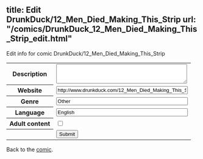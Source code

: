 title: Edit DrunkDuck/12_Men_Died_Making_This_Strip
url: "/comics/DrunkDuck_12_Men_Died_Making_This_Strip_edit.html"
---
Edit info for comic DrunkDuck/12_Men_Died_Making_This_Strip

<form name="comic" action="http://gaepostmail.appspot.com/comic/" method="post">
<table class="comicinfo">
<tr>
<th>Description</th><td><textarea name="description" cols="40" rows="3"></textarea></td>
</tr>
<tr>
<th>Website</th><td><input type="text" name="url" value="http://www.drunkduck.com/12_Men_Died_Making_This_Strip/" size="40"/></td>
</tr>
<tr>
<th>Genre</th><td><input type="text" name="genre" value="Other" size="40"/></td>
</tr>
<tr>
<th>Language</th><td><input type="text" name="language" value="English" size="40"/></td>
</tr>
<tr>
<th>Adult content</th><td><input type="checkbox" name="adult" value="adult" /></td>
</tr>
<tr>
<th></th><td>
<input type="hidden" name="comic" value="DrunkDuck_12_Men_Died_Making_This_Strip" />
<input type="submit" name="submit" value="Submit" />
</td>
</tr>
</table>
</form>

Back to the [comic](DrunkDuck_12_Men_Died_Making_This_Strip.html).
